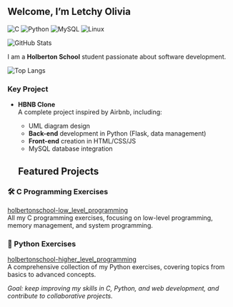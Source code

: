 ## Welcome, I’m Letchy Olivia  

![C](https://img.shields.io/badge/Code-C-blue)
![Python](https://img.shields.io/badge/Code-Python-yellow)
![MySQL](https://img.shields.io/badge/Database-MySQL-orange)
![Linux](https://img.shields.io/badge/OS-Linux-black)

![GitHub Stats](https://github-readme-stats.vercel.app/api?username=Ravou&show_icons=true&theme=radical)

I am a **Holberton School** student passionate about software development.  


![Top Langs](https://github-readme-stats.vercel.app/api/top-langs/?username=Ravou&layout=compact&theme=radical)



###  Key Project  
- **HBNB Clone**  
  A complete project inspired by Airbnb, including:  
  - UML diagram design  
  - **Back-end** development in Python (Flask, data management)  
  - **Front-end** creation in HTML/CSS/JS
  - MySQL database integration
 

  ## Featured Projects

### 🛠 C Programming Exercises  
[holbertonschool-low_level_programming](https://github.com/Ravou/holbertonschool-low_level_programming)  
All my C programming exercises, focusing on low-level programming, memory management, and system programming.

### 🐍 Python Exercises  
[holbertonschool-higher_level_programming](https://github.com/Ravou/holbertonschool-higher_level_programming)  
A comprehensive collection of my Python exercises, covering topics from basics to advanced concepts.


*Goal: keep improving my skills in C, Python, and web development, and contribute to collaborative projects.*
